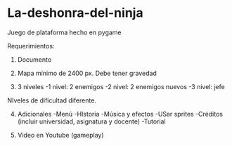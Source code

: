 # La-deshonra-del-ninja
Juego de plataforma hecho en pygame

Requerimientos:

1. Documento

2. Mapa mínimo de 2400 px. Debe tener gravedad

3. 3 niveles
-1 nivel: 2 enemigos
-2 nivel: 2 enemigos nuevos
-3 nivel: jefe

NIveles de dificultad diferente.

4. Adicionales
-Menú
-HIstoria
-Música y efectos
-USar sprites
-Créditos (incluir universidad, asignatura y docente)
-Tutorial

5. Video en Youtube (gameplay)